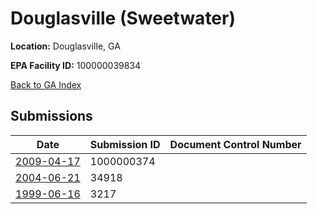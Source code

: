 # Douglasville (Sweetwater)

**Location:** Douglasville, GA

**EPA Facility ID:** 100000039834

[Back to GA Index](../../index.md)

## Submissions

| Date | Submission ID | Document Control Number |
|------|--------------|-------------------------|
| [2009-04-17](submissions/1000000374.md) | 1000000374 |  |
| [2004-06-21](submissions/34918.md) | 34918 |  |
| [1999-06-16](submissions/3217.md) | 3217 |  |

